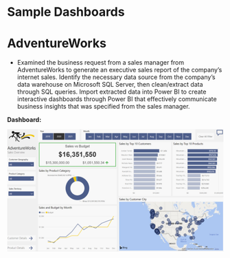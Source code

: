 # Sample Dashboards

# AdventureWorks

- Examined the business request from a sales manager from AdventureWorks to generate an executive sales report of the company’s internet sales. Identify the necessary data source from the company’s data warehouse on Microsoft SQL Server, then clean/extract data through SQL queries. Import extracted data into Power BI to create interactive dashboards through Power BI that effectively communicate business insights that was specified from the sales manager.

**Dashboard:**  

[![name](/images/dashboard_adventureworks.PNG)](https://app.powerbi.com/view?r=eyJrIjoiOGM2YzRlMzEtOGU0YS00MDBlLWEwNDAtOGVjNTAyZTQ3YzA0IiwidCI6ImUzNWZkZDkzLTAxM2QtNDc3MC1hZDNmLTgwZGJmNWUxNmEzNSJ9&pageName=ReportSection "Click Here!")
